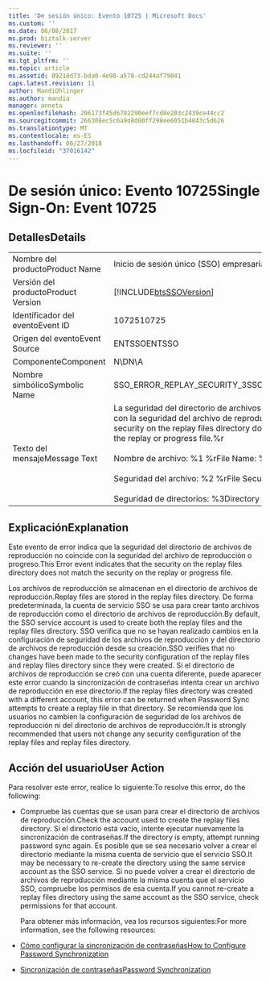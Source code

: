 ```yaml
---
title: 'De sesión único: Evento 10725 | Microsoft Docs'
ms.custom: ''
ms.date: 06/08/2017
ms.prod: biztalk-server
ms.reviewer: ''
ms.suite: ''
ms.tgt_pltfrm: ''
ms.topic: article
ms.assetid: 89218d73-bda0-4e98-a578-cd244af79041
caps.latest.revision: 11
author: MandiOhlinger
ms.author: mandia
manager: anneta
ms.openlocfilehash: 206173f45d6702290eef7cd8e203c2439ce44cc2
ms.sourcegitcommit: 266308ec5c6a9d8d80ff298ee6051b4843c5d626
ms.translationtype: MT
ms.contentlocale: es-ES
ms.lasthandoff: 06/27/2018
ms.locfileid: "37016142"
---
```

# <a name="single-sign-on-event-10725"></a><span data-ttu-id="f3308-102">De sesión único: Evento 10725</span><span class="sxs-lookup"><span data-stu-id="f3308-102">Single Sign-On: Event 10725</span></span>
## <a name="details"></a><span data-ttu-id="f3308-103">Detalles</span><span class="sxs-lookup"><span data-stu-id="f3308-103">Details</span></span>  

|                 |                                                                                                                                                                                                         |
|-----------------|---------------------------------------------------------------------------------------------------------------------------------------------------------------------------------------------------------|
|  <span data-ttu-id="f3308-104">Nombre del producto</span><span class="sxs-lookup"><span data-stu-id="f3308-104">Product Name</span></span>   |                                                                                        <span data-ttu-id="f3308-105">Inicio de sesión único (SSO) empresarial</span><span class="sxs-lookup"><span data-stu-id="f3308-105">Enterprise Single Sign-On</span></span>                                                                                        |
| <span data-ttu-id="f3308-106">Versión del producto</span><span class="sxs-lookup"><span data-stu-id="f3308-106">Product Version</span></span> |                                                                       [!INCLUDE[btsSSOVersion](../includes/btsssoversion-md.md)]                                                                        |
|    <span data-ttu-id="f3308-107">Identificador del evento</span><span class="sxs-lookup"><span data-stu-id="f3308-107">Event ID</span></span>     |                                                                                                  <span data-ttu-id="f3308-108">10725</span><span class="sxs-lookup"><span data-stu-id="f3308-108">10725</span></span>                                                                                                  |
|  <span data-ttu-id="f3308-109">Origen del evento</span><span class="sxs-lookup"><span data-stu-id="f3308-109">Event Source</span></span>   |                                                                                                 <span data-ttu-id="f3308-110">ENTSSO</span><span class="sxs-lookup"><span data-stu-id="f3308-110">ENTSSO</span></span>                                                                                                  |
|    <span data-ttu-id="f3308-111">Componente</span><span class="sxs-lookup"><span data-stu-id="f3308-111">Component</span></span>    |                                                                                                   <span data-ttu-id="f3308-112">N\D</span><span class="sxs-lookup"><span data-stu-id="f3308-112">N\A</span></span>                                                                                                   |
|  <span data-ttu-id="f3308-113">Nombre simbólico</span><span class="sxs-lookup"><span data-stu-id="f3308-113">Symbolic Name</span></span>  |                                                                                       <span data-ttu-id="f3308-114">SSO_ERROR_REPLAY_SECURITY_3</span><span class="sxs-lookup"><span data-stu-id="f3308-114">SSO_ERROR_REPLAY_SECURITY_3</span></span>                                                                                       |
|  <span data-ttu-id="f3308-115">Texto del mensaje</span><span class="sxs-lookup"><span data-stu-id="f3308-115">Message Text</span></span>   | <span data-ttu-id="f3308-116">La seguridad del directorio de archivos de reproducción no coincide con la seguridad del archivo de reproducción o progreso.%r</span><span class="sxs-lookup"><span data-stu-id="f3308-116">The security on the replay files directory does not match the security on the replay or progress file.%r</span></span><br /><br /> <span data-ttu-id="f3308-117">Nombre de archivo: %1 %r</span><span class="sxs-lookup"><span data-stu-id="f3308-117">File Name: %1%r</span></span><br /><br /> <span data-ttu-id="f3308-118">Seguridad del archivo: %2 %r</span><span class="sxs-lookup"><span data-stu-id="f3308-118">File Security: %2%r</span></span><br /><br /> <span data-ttu-id="f3308-119">Seguridad de directorios: %3</span><span class="sxs-lookup"><span data-stu-id="f3308-119">Directory Security: %3</span></span> |

## <a name="explanation"></a><span data-ttu-id="f3308-120">Explicación</span><span class="sxs-lookup"><span data-stu-id="f3308-120">Explanation</span></span>  
 <span data-ttu-id="f3308-121">Este evento de error indica que la seguridad del directorio de archivos de reproducción no coincide con la seguridad del archivo de reproducción o progreso.</span><span class="sxs-lookup"><span data-stu-id="f3308-121">This Error event indicates that the security on the replay files directory does not match the security on the replay or progress file.</span></span>  

 <span data-ttu-id="f3308-122">Los archivos de reproducción se almacenan en el directorio de archivos de reproducción.</span><span class="sxs-lookup"><span data-stu-id="f3308-122">Replay files are stored in the replay files directory.</span></span> <span data-ttu-id="f3308-123">De forma predeterminada, la cuenta de servicio SSO se usa para crear tanto archivos de reproducción como el directorio de archivos de reproducción.</span><span class="sxs-lookup"><span data-stu-id="f3308-123">By default, the SSO service account is used to create both the replay files and the replay files directory.</span></span> <span data-ttu-id="f3308-124">SSO verifica que no se hayan realizado cambios en la configuración de seguridad de los archivos de reproducción y del directorio de archivos de reproducción desde su creación.</span><span class="sxs-lookup"><span data-stu-id="f3308-124">SSO verifies that no changes have been made to the security configuration of the replay files and replay files directory since they were created.</span></span> <span data-ttu-id="f3308-125">Si el directorio de archivos de reproducción se creó con una cuenta diferente, puede aparecer este error cuando la sincronización de contraseñas intenta crear un archivo de reproducción en ese directorio.</span><span class="sxs-lookup"><span data-stu-id="f3308-125">If the replay files directory was created with a different account, this error can be returned when Password Sync attempts to create a replay file in that directory.</span></span> <span data-ttu-id="f3308-126">Se recomienda que los usuarios no cambien la configuración de seguridad de los archivos de reproducción ni del directorio de archivos de reproducción.</span><span class="sxs-lookup"><span data-stu-id="f3308-126">It is strongly recommended that users not change any security configuration of the replay files and replay files directory.</span></span>  

## <a name="user-action"></a><span data-ttu-id="f3308-127">Acción del usuario</span><span class="sxs-lookup"><span data-stu-id="f3308-127">User Action</span></span>  
 <span data-ttu-id="f3308-128">Para resolver este error, realice lo siguiente:</span><span class="sxs-lookup"><span data-stu-id="f3308-128">To resolve this error, do the following:</span></span>  

- <span data-ttu-id="f3308-129">Compruebe las cuentas que se usan para crear el directorio de archivos de reproducción.</span><span class="sxs-lookup"><span data-stu-id="f3308-129">Check the account used to create the replay files directory.</span></span> <span data-ttu-id="f3308-130">Si el directorio está vacío, intente ejecutar nuevamente la sincronización de contraseñas.</span><span class="sxs-lookup"><span data-stu-id="f3308-130">If the directory is empty, attempt running password sync again.</span></span> <span data-ttu-id="f3308-131">Es posible que se sea necesario volver a crear el directorio mediante la misma cuenta de servicio que el servicio SSO.</span><span class="sxs-lookup"><span data-stu-id="f3308-131">It may be necessary to re-create the directory using the same service account as the SSO service.</span></span> <span data-ttu-id="f3308-132">Si no puede volver a crear el directorio de archivos de reproducción mediante la misma cuenta que el servicio SSO, compruebe los permisos de esa cuenta.</span><span class="sxs-lookup"><span data-stu-id="f3308-132">If you cannot re-create a replay files directory using the same account as the SSO service, check permissions for that account.</span></span>  

  <span data-ttu-id="f3308-133">Para obtener más información, vea los recursos siguientes:</span><span class="sxs-lookup"><span data-stu-id="f3308-133">For more information, see the following resources:</span></span>  

- [<span data-ttu-id="f3308-134">Cómo configurar la sincronización de contraseñas</span><span class="sxs-lookup"><span data-stu-id="f3308-134">How to Configure Password Synchronization</span></span>](../core/how-to-configure-password-synchronization.md)  

- [<span data-ttu-id="f3308-135">Sincronización de contraseñas</span><span class="sxs-lookup"><span data-stu-id="f3308-135">Password Synchronization</span></span>](../core/password-synchronization2.md)
